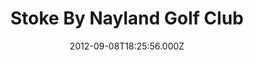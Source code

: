 ---
date: 2012-09-08T18:25:56.000Z
title: Stoke By Nayland Golf Club
latitude: 51.99765220328549
longitude: 0.8657993578134259
url: http://www.stokebynayland.com
category: checkin
---